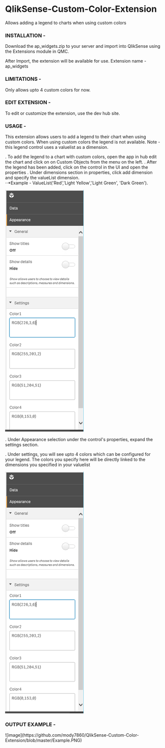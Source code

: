 # QlikSense-Custom-Color-Extension
Allows adding a legend to charts when using custom colors

<h3>INSTALLATION -</h3> 
Download the ap_widgets.zip to your server and import into QlikSense using the Extensions module in QMC.

After Import, the extension will be available for use.  Extension name - ap_widgets

<h3>LIMITATIONS - </h3>
Only allows upto 4 custom colors for now.

<h3>EDIT EXTENSION - </h3>
To edit or customize the extension, use the dev hub site.

<h3>USAGE - </h3>
This extension allows users to add a legend to their chart when using custom colors.  When using custom colors the legend is not available. 
Note - this legend control uses a valuelist as a dimension.

. To add the legend to a chart with custom colors, open the app in hub edit the chart and click on on Custom Objects from the menu on the left.
. After the legend has been added, click on the control in the UI and open the properties
. Under dimensions section in properties, click add dimension and specify the valueList dimension.  
⋅⋅*Example - ValueList('Red','Light Yellow','Light Green', 'Dark Green'). 

![image](https://github.com/mody7860/QlikSense-Custom-Color-Extension/blob/master/Settings.PNG)  

. Under Appearance selection under the control's properties, expand the settings section.

. Under settings, you will see upto 4 colors which can be configured for your legend.  The colors you specify here will be directly linked to the dimensions you specified in your valuelist

![Preview](https://github.com/mody7860/QlikSense-Custom-Color-Extension/blob/master/Settings.PNG)

<h3>OUTPUT EXAMPLE - </h3>
![image](https://github.com/mody7860/QlikSense-Custom-Color-Extension/blob/master/Example.PNG)  

